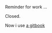 Reminder for work ...

Closed.

Now i use [a gitbook](https://marcloupias.gitbooks.io/memo-dev/content/)
 